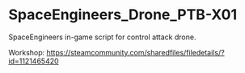 # SpaceEngineers_Drone_PTB-X01
SpaceEngineers in-game script for control attack drone.

Workshop:
https://steamcommunity.com/sharedfiles/filedetails/?id=1121465420
